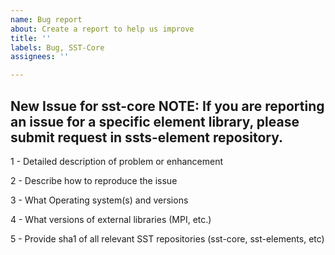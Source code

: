 ```yaml
---
name: Bug report
about: Create a report to help us improve
title: ''
labels: Bug, SST-Core
assignees: ''

---
```


New Issue for sst-core
NOTE: If you are reporting an issue for a specific element library, please submit request in ssts-element repository.
----------------------
1 - Detailed description of problem or enhancement

2 - Describe how to reproduce the issue

3 - What Operating system(s) and versions 

4 - What versions of external libraries (MPI, etc.)

5 - Provide sha1 of all relevant SST repositories (sst-core, sst-elements, etc)
